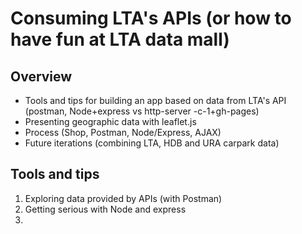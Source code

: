 # Consuming LTA's APIs (or how to have fun at LTA data mall)

## Overview
* Tools and tips for building an app based on data from LTA's API (postman, Node+express vs http-server -c-1+gh-pages)
* Presenting geographic data with leaflet.js
* Process (Shop, Postman, Node/Express, AJAX)
* Future iterations (combining LTA, HDB and URA carpark data)

## Tools and tips
1. Exploring data provided by APIs (with Postman)
2. Getting serious with Node and express 
3. 
